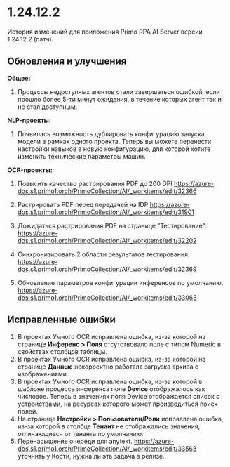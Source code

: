 # 1.24.12.2

История изменений для приложения Primo RPA AI Server версии 1.24.12.2 (патч).

## Обновления и улучшения 


**Общее:**

1. Процессы недоступных агентов стали завершаться ошибкой, если прошло более 5-ти минут ожидания, в течение которых агент так и не стал доступным.

**NLP-проекты:**

1. Появилась возможность дублировать конфигурацию запуска модели в рамках одного проекта. Теперь вы можете перенести настройки навыков в новую конфигурацию, для которой хотите изменить технические параметры машин.
  

**OCR-проекты:**

1. Повысить качество растрирования PDF до 200 DPI
https://azure-dos.s1.primo1.orch/PrimoCollection/AI/_workitems/edit/32366


1. Растрировать PDF перед передачей на IDP
https://azure-dos.s1.primo1.orch/PrimoCollection/AI/_workitems/edit/31901

1. Дожидаться растрирования PDF на странице "Тестирование". https://azure-dos.s1.primo1.orch/PrimoCollection/AI/_workitems/edit/32202

1. Синхронизировать 2 области результатов тестирования. https://azure-dos.s1.primo1.orch/PrimoCollection/AI/_workitems/edit/32369

1. Обновление параметров конфигурации инференсов по умолчанию. https://azure-dos.s1.primo1.orch/PrimoCollection/AI/_workitems/edit/33063



## Исправленные ошибки

1. В проектах Умного OCR исправлена ошибка, из-за которой на странице **Инференс > Поля** отсутствовало поле с типом Numeric в свойствах столбцов таблицы.
1. В проектах Умного OCR исправлена ошибка, из-за которой на странице **Данные** некорректно работала загрузка архива с изображениями. 
1. В проектах Умного OCR исправлена ошибка, из-за которой в шаблоне процесса инференса поле **Device** отображалось как числовое. Теперь в значениях поля Device отображается список с устройствами, на ресурсах которого может производиться поиск полей.
1. На странице **Настройки > Пользователи/Роли** исправлена ошибка, из-за которой в столбце **Тенант** не отображались значения, отличающиеся от тенанта по умолчанию.
1. Перенасыщение очереди для anytext. https://azure-dos.s1.primo1.orch/PrimoCollection/AI/_workitems/edit/33563  - уточнить у Кости, нужна ли эта задача в релизе.




